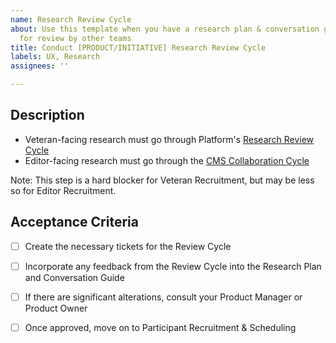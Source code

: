 ```yaml
---
name: Research Review Cycle
about: Use this template when you have a research plan & conversation guide ready
  for review by other teams
title: Conduct [PRODUCT/INITIATIVE] Research Review Cycle
labels: UX, Research
assignees: ''

---
```


## Description

- Veteran-facing research must go through Platform's [Research Review Cycle](https://depo-platform-documentation.scrollhelp.site/research-design/research-checklist#ResearchChecklist-2.Researchreview)
- Editor-facing research must go through the [CMS Collaboration Cycle](https://va-gov.atlassian.net/wiki/spaces/VAGOV/pages/1791459333/CMS+Collaboration+Cycle)

Note: This step is a hard blocker for Veteran Recruitment, but may be less so for Editor Recruitment. 

## Acceptance Criteria
- [ ] Create the necessary tickets for the Review Cycle
- [ ] Incorporate any feedback from the Review Cycle into the Research Plan and Conversation Guide
- [ ] If there are significant alterations, consult your Product Manager or Product Owner
- [ ] Once approved, move on to Participant Recruitment & Scheduling 

